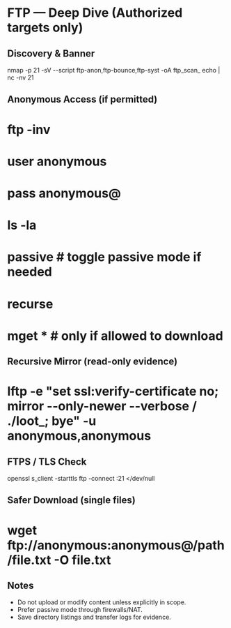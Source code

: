 # FTP — Deep Dive (Authorized targets only)

## Discovery & Banner
nmap -p 21 -sV --script ftp-anon,ftp-bounce,ftp-syst -oA ftp_scan_<IP> <IP>
echo | nc -nv <IP> 21

## Anonymous Access (if permitted)
# ftp -inv <IP>
#   user anonymous
#   pass anonymous@
#   ls -la
#   passive      # toggle passive mode if needed
#   recurse
#   mget *       # only if allowed to download

## Recursive Mirror (read-only evidence)
# lftp -e "set ssl:verify-certificate no; mirror --only-newer --verbose / ./loot_<IP>; bye" -u anonymous,anonymous <IP>

## FTPS / TLS Check
openssl s_client -starttls ftp -connect <IP>:21 </dev/null

## Safer Download (single files)
# wget ftp://anonymous:anonymous@<IP>/path/file.txt -O file.txt

## Notes
- Do not upload or modify content unless explicitly in scope.
- Prefer passive mode through firewalls/NAT.
- Save directory listings and transfer logs for evidence.

